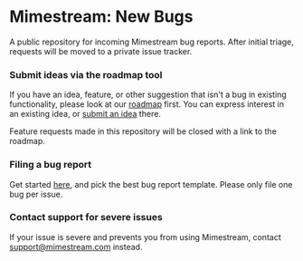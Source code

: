 # Mimestream: New Bugs
A public repository for incoming Mimestream bug reports. After initial triage, requests will be moved to a private issue tracker.

### Submit ideas via the roadmap tool
If you have an idea, feature, or other suggestion that isn't a bug in existing functionality, please look at our [roadmap](https://mimestream.com/roadmap) first. You can express interest in an existing idea, or [submit an idea](https://mimestream.com/feedback/submit-idea) there.

Feature requests made in this repository will be closed with a link to the roadmap.

### Filing a bug report
Get started [here](https://github.com/mimestream/new-bugs/issues/new/choose), and pick the best bug report template. Please only file one bug per issue.

### Contact support for severe issues
If your issue is severe and prevents you from using Mimestream, contact support@mimestream.com instead.